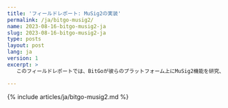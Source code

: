 ```yaml
---
title: 'フィールドレポート: MuSig2の実装'
permalink: /ja/bitgo-musig2/
name: 2023-08-16-bitgo-musig2-ja
slug: 2023-08-16-bitgo-musig2-ja
type: posts
layout: post
lang: ja
version: 1
excerpt: >
   このフィールドレポートでは、BitGoが彼らのプラットフォーム上にMuSig2機能を研究、実装、展開するために取った道筋を概説します。

---
```

{% include articles/ja/bitgo-musig2.md %}
